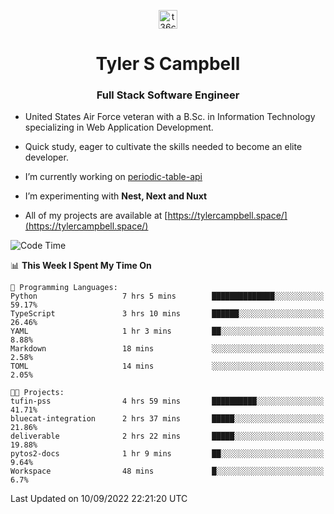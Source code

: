 <p align="center">
<a href="https://www.linkedin.com/in/t36campbell" target="blank"><img align="center" src="https://ik.imagekit.io/t36campbell/Portfolio/linkedin.png.original_m8bbGgPh6.png" alt="t36campbell" height="30" width="30" /></a>
</p>
<h1 align="center">Tyler S Campbell</h1>
<h3 align="center">Full Stack Software Engineer</h3>

* United States Air Force veteran with a B.Sc. in Information Technology specializing in Web Application Development. 

* Quick study, eager to cultivate the skills needed to become an elite developer.

* I’m currently working on [periodic-table-api](https://github.com/t36campbell/periodic-table-api)

* I’m experimenting with **Nest, Next and Nuxt**

* All of my projects are available at [https://tylercampbell.space/](https://tylercampbell.space/)

<!--START_SECTION:waka-->
![Code Time](http://img.shields.io/badge/Code%20Time-1%2C787%20hrs%206%20mins-blue)

📊 **This Week I Spent My Time On** 

```text
💬 Programming Languages: 
Python                   7 hrs 5 mins        ██████████████░░░░░░░░░░░   59.17% 
TypeScript               3 hrs 10 mins       ██████░░░░░░░░░░░░░░░░░░░   26.46% 
YAML                     1 hr 3 mins         ██░░░░░░░░░░░░░░░░░░░░░░░   8.88% 
Markdown                 18 mins             ░░░░░░░░░░░░░░░░░░░░░░░░░   2.58% 
TOML                     14 mins             ░░░░░░░░░░░░░░░░░░░░░░░░░   2.05%

🐱‍💻 Projects: 
tufin-pss                4 hrs 59 mins       ██████████░░░░░░░░░░░░░░░   41.71% 
bluecat-integration      2 hrs 37 mins       █████░░░░░░░░░░░░░░░░░░░░   21.86% 
deliverable              2 hrs 22 mins       █████░░░░░░░░░░░░░░░░░░░░   19.88% 
pytos2-docs              1 hr 9 mins         ██░░░░░░░░░░░░░░░░░░░░░░░   9.64% 
Workspace                48 mins             █░░░░░░░░░░░░░░░░░░░░░░░░   6.7%

```


 Last Updated on 10/09/2022 22:21:20 UTC
<!--END_SECTION:waka-->
